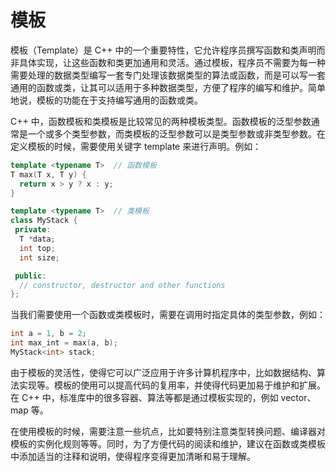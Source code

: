 # 模板
模板（Template）是 C++ 中的一个重要特性，它允许程序员撰写函数和类声明而非具体实现，让这些函数和类更加通用和灵活。通过模板，程序员不需要为每一种需要处理的数据类型编写一套专门处理该数据类型的算法或函数，而是可以写一套通用的函数或类，让其可以适用于多种数据类型，方便了程序的编写和维护。简单地说，模板的功能在于支持编写通用的函数或类。

C++ 中，函数模板和类模板是比较常见的两种模板类型。函数模板的泛型参数通常是一个或多个类型参数，而类模板的泛型参数可以是类型参数或非类型参数。在定义模板的时候，需要使用关键字 template 来进行声明。例如：
```cpp
template <typename T>  // 函数模板
T max(T x, T y) {
  return x > y ? x : y;
}

template <typename T>  // 类模板
class MyStack {
 private:
  T *data;
  int top;
  int size;

 public:
  // constructor, destructor and other functions
};
```

当我们需要使用一个函数或类模板时，需要在调用时指定具体的类型参数，例如：
```cpp
int a = 1, b = 2;
int max_int = max(a, b);
MyStack<int> stack;
```

由于模板的灵活性，使得它可以广泛应用于许多计算机程序中，比如数据结构、算法实现等。模板的使用可以提高代码的复用率，并使得代码更加易于维护和扩展。在 C++ 中，标准库中的很多容器、算法等都是通过模板实现的，例如 vector、map 等。

在使用模板的时候，需要注意一些坑点，比如要特别注意类型转换问题、编译器对模板的实例化规则等等。同时，为了方便代码的阅读和维护，建议在函数或类模板中添加适当的注释和说明，使得程序变得更加清晰和易于理解。